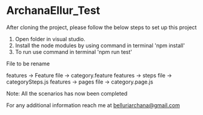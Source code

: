 # ArchanaEllur_Test
After cloning the project, please follow the below steps to set up this project

1. Open folder in visual studio.
2. Install the node modules by using command in terminal 'npm install'
3. To run use command in terminal 'npm run test'

File to be rename

features -> Feature file -> category.feature
features -> steps file -> categorySteps.js
features -> pages file -> category.page.js

Note: All the scenarios has now been completed

For any additional information reach me at belluriarchana@gmail.com

